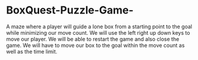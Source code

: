 # BoxQuest-Puzzle-Game-
A maze where a player will guide a lone box from a starting point to the goal while minimizing our move count. We will use the left right up down keys to move our player. We will be able to restart the game and also close the game. We will have to move our box to the goal within the move count as well as the time limit.
